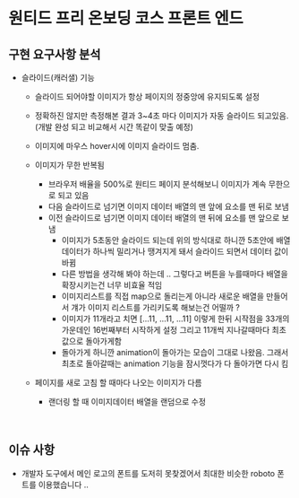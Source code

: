 # 원티드 프리 온보딩 코스 프론트 엔드

## 구현 요구사항 분석

- 슬라이드(캐러샐) 기능

  - 슬라이드 되어야할 이미지가 항상 페이지의 정중앙에 유지되도록 설정
  - 정확하진 않지만 측정해본 결과 3~4초 마다 이미지가 자동 슬라이드 되고있음. (개발 완성 되고 비교해서 시간 똑같이 맞출 예정)
  - 이미지에 마우스 hover시에 이미지 슬라이드 멈춤.
  - 이미지가 무한 반복됨

    - 브라우저 배율을 500%로 원티드 페이지 분석해보니 이미지가 계속 무한으로 되고 있음
    - 다음 슬라이드로 넘기면 이미지 데이터 배열의 맨 앞에 요소를 맨 뒤로 보냄
    - 이전 슬라이드로 넘기면 이미지 데이터 배열의 맨 뒤에 요소를 맨 앞으로 보냄
      - 이미지가 5초동안 슬라이드 되는데 위의 방식대로 하니깐 5초안에 배열 데이터가 하나씩 밀리거나 땡겨지게 돼서 슬라이드 되면서 데이터 값이 바뀜
      - 다른 방법을 생각해 봐야 하는데 .. 그렇다고 버튼을 누를때마다 배열을 확장시키는건 너무 비효율 적임
      - 이미지리스트를 직접 map으로 돌리는게 아니라 새로운 배열을 만들어서 걔가 이미지 리스트를 가리키도록 해보는건 어떨까 ?
      - 이미지가 11개라고 치면 [...11, ...11, ...11] 이렇게 한뒤 시작점을 33개의 가운데인 16번째부터 시작하게 설정 그리고 11개씩 지나갈때마다 최초 값으로 돌아가게함
      - 돌아가게 하니깐 animation이 돌아가는 모습이 그대로 나왔음. 그래서 최초로 돌아갈때는 animation 기능을 잠시껏다가 다 돌아가면 다시 킴

  - 페이지를 새로 고침 할 때마다 나오는 이미지가 다름
    - 랜더링 할 때 이미지데이터 배열을 랜덤으로 수정

<br />

## 이슈 사항

- 개발자 도구에서 메인 로고의 폰트를 도저히 못찾겠어서 최대한 비슷한 roboto 폰트를 이용했습니다 ..
